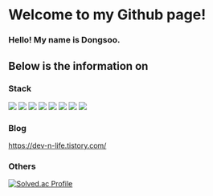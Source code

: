 # Welcome to my Github page! 
### Hello! My name is Dongsoo.


## Below is the information on

### Stack
<img src="https://img.shields.io/badge/java-6DB33F?style=for-the-badge&logo=java&logoColor=white"> <img src="https://img.shields.io/badge/Python-3776AB?style=for-the-badge&logo=Python&logoColor=white"> <img src="https://img.shields.io/badge/JavaScript-F7DF1E?style=for-the-badge&logo=JavaScript&logoColor=white"> <img src="https://img.shields.io/badge/TypeScript-F7DF1E?style=for-the-badge&logo=TypeScript&logoColor=white"> <img src="https://img.shields.io/badge/C-A8B9CC?style=for-the-badge&logo=C&logoColor=white"> <img src="https://img.shields.io/badge/C++-00599C?style=for-the-badge&logo=cplusplus&logoColor=white"> <img src="https://img.shields.io/badge/spring-6DB33F?style=for-the-badge&logo=Spring&logoColor=white"> <img src="https://img.shields.io/badge/React-61DAFB?style=for-the-badge&logo=React&logoColor=white">

### Blog
https://dev-n-life.tistory.com/

### Others
<!--[![Anurag's GitHub stats](https://github-readme-stats-dongsoos-projects.vercel.app/api?username=red481&show_icons=true&theme=radical&show=prs_merged,prs_merged_percentage&hide=stars,issues,contribs&include_all_commits=false)](https://github.com/red481/github-readme-stats)
![Top Langs](https://github-readme-stats-dongsoos-projects.vercel.app/api/top-langs/?username=red481&theme=radical&include_all_commits=false)-->
[![Solved.ac Profile](http://mazassumnida.wtf/api/v2/generate_badge?boj=otu123)](https://solved.ac/otu123/)
